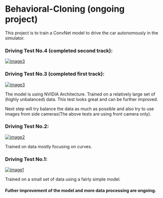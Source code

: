 
# Behavioral-Cloning (ongoing project)


This project is to train a ConvNet model to drive the car autonomously in the simulator. 

### Driving Test No.4 (completed second track):

[![image3](https://img.youtube.com/vi/iT31m75qitY/0.jpg)](https://www.youtube.com/watch?v=iT31m75qitY)




### Driving Test No.3 (completed first track):

[![image3](https://img.youtube.com/vi/ZOaCBuJ7Y2Q/0.jpg)](https://www.youtube.com/watch?v=ZOaCBuJ7Y2Q)

The model is using NVIDIA Architecture. Trained on a relatively large set of (highly unbalanced) data. This test looks great and can be further improved.

Next step will try balance the data as much as possible and also try to use images from side cameras(The above tests are using front camera only).


### Driving Test No.2:

[![image2](https://img.youtube.com/vi/9pI-xAmTzIs/0.jpg)](https://www.youtube.com/watch?v=9pI-xAmTzIs)

Trained on data mostly focusing on curves.



### Driving Test No.1:

[![image1](https://img.youtube.com/vi/SaXprRTi3NU/0.jpg)](https://www.youtube.com/watch?v=SaXprRTi3NU)

Trained on a small set of data using a fairly simple model.





#### Futher improvement of the model and more data processing are ongoing.

